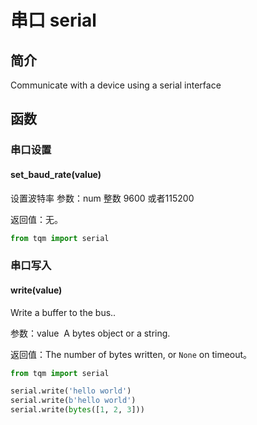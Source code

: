 # 串口 serial

## 简介

Communicate with a device using a serial interface

## 函数

### 串口设置

#### set_baud_rate(value)

设置波特率
参数：num 整数 9600 或者115200

返回值：无。

```py
from tqm import serial
```

### 串口写入

#### write(value)

Write a buffer to the bus..

参数：value  A bytes object or a string.

返回值：The number of bytes written, or `None` on timeout。

```py
from tqm import serial

serial.write('hello world')
serial.write(b'hello world')
serial.write(bytes([1, 2, 3]))
```
